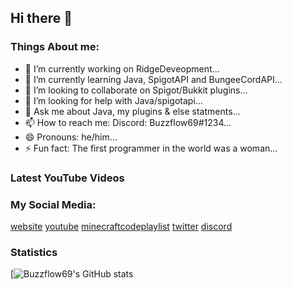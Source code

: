## Hi there 👋

### Things About me:

- 🔭 I’m currently working on RidgeDeveopment...
- 🌱 I’m currently learning Java, SpigotAPI and BungeeCordAPI...
- 👯 I’m looking to collaborate on Spigot/Bukkit plugins...
- 🤔 I’m looking for help with Java/spigotapi...
- 💬 Ask me about Java, my plugins & else statments...
- 📫 How to reach me: Discord: Buzzflow69#1234...
- 😄 Pronouns: he/him...
- ⚡ Fun fact: The first programmer in the world was a woman...

### Latest YouTube Videos
<!-- YOUTUUBE:START-->
<!-- YOUTUUBE:END-->

### My Social Media:
[website]
[youtube]
[minecraftcodeplaylist]
[twitter]
[discord]


### Statistics

[![Buzzflow69's GitHub stats](https://github-readme-stats.vercel.app/api?username=Buzzflow69&theme=tokyonight&show_icons=true)

<br />
<br />

[website]: ComingSoon!
[youtube]: https://www.youtube.com/channel/UCPH9rUayYH_I0rLJMB1AAGA
[minecraftcodeplaylist]: ComingSoon!
[twitter]: https://twitter.com/Buzzflow89
[discord]: https://discord.gg/FUasbNpyNs
